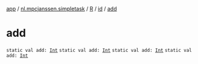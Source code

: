 [app](../../../index.md) / [nl.mpcjanssen.simpletask](../../index.md) / [R](../index.md) / [id](index.md) / [add](.)

# add

`static val add: `[`Int`](https://kotlinlang.org/api/latest/jvm/stdlib/kotlin/-int/index.html)
`static val add: `[`Int`](https://kotlinlang.org/api/latest/jvm/stdlib/kotlin/-int/index.html)
`static val add: `[`Int`](https://kotlinlang.org/api/latest/jvm/stdlib/kotlin/-int/index.html)
`static val add: `[`Int`](https://kotlinlang.org/api/latest/jvm/stdlib/kotlin/-int/index.html)